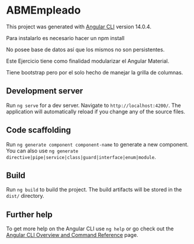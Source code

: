 # ABMEmpleado

This project was generated with [Angular CLI](https://github.com/angular/angular-cli) version 14.0.4.

Para instalarlo es necesario hacer un npm install

No posee base de datos así que los mismos no son persistentes.

Este Ejercicio tiene como finalidad modularizar el Angular Material.

Tiene bootstrap pero por el solo hecho de manejar la grilla de columnas.


## Development server

Run `ng serve` for a dev server. Navigate to `http://localhost:4200/`. The application will automatically reload if you change any of the source files.

## Code scaffolding

Run `ng generate component component-name` to generate a new component. You can also use `ng generate directive|pipe|service|class|guard|interface|enum|module`.

## Build

Run `ng build` to build the project. The build artifacts will be stored in the `dist/` directory.



## Further help

To get more help on the Angular CLI use `ng help` or go check out the [Angular CLI Overview and Command Reference](https://angular.io/cli) page.
